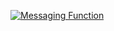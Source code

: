 [![Messaging Function](https://github.com/okonomione/collector-spoke-messaging/actions/workflows/main.yml/badge.svg)](https://github.com/okonomione/collector-spoke-messaging/actions/workflows/main.yml)
